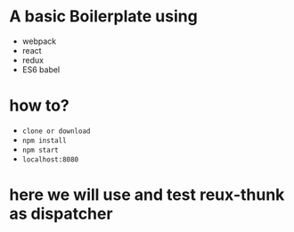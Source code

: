 # A basic Boilerplate using

- webpack
- react
- redux
- ES6 babel

# how to?
- `clone or download`
- `npm install`
- `npm start`
- `localhost:8080`

# here we will use and test reux-thunk as dispatcher
